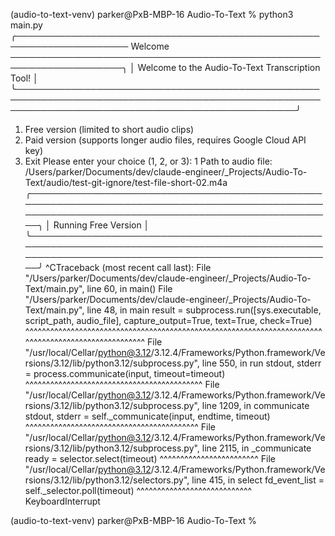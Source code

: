 (audio-to-text-venv) parker@PxB-MBP-16 Audio-To-Text % python3 main.py
╭──────────────────────────────────────────────────────────────────── Welcome ────────────────────────────────────────────────────────────────────╮
│ Welcome to the Audio-To-Text Transcription Tool!                                                                                                │
╰─────────────────────────────────────────────────────────────────────────────────────────────────────────────────────────────────────────────────╯
1. Free version (limited to short audio clips)
2. Paid version (supports longer audio files, requires Google Cloud API key)
3. Exit
Please enter your choice (1, 2, or 3): 1
Path to audio file: /Users/parker/Documents/dev/claude-engineer/_Projects/Audio-To-Text/audio/test-git-ignore/test-file-short-02.m4a 
╭─────────────────────────────────────────────────────────────────────────────────────────────────────────────────────────────────────────────────╮
│ Running Free Version                                                                                                                            │
╰─────────────────────────────────────────────────────────────────────────────────────────────────────────────────────────────────────────────────╯
^CTraceback (most recent call last):
  File "/Users/parker/Documents/dev/claude-engineer/_Projects/Audio-To-Text/main.py", line 60, in <module>
    main()
  File "/Users/parker/Documents/dev/claude-engineer/_Projects/Audio-To-Text/main.py", line 48, in main
    result = subprocess.run([sys.executable, script_path, audio_file], capture_output=True, text=True, check=True)
             ^^^^^^^^^^^^^^^^^^^^^^^^^^^^^^^^^^^^^^^^^^^^^^^^^^^^^^^^^^^^^^^^^^^^^^^^^^^^^^^^^^^^^^^^^^^^^^^^^^^^^
  File "/usr/local/Cellar/python@3.12/3.12.4/Frameworks/Python.framework/Versions/3.12/lib/python3.12/subprocess.py", line 550, in run
    stdout, stderr = process.communicate(input, timeout=timeout)
                     ^^^^^^^^^^^^^^^^^^^^^^^^^^^^^^^^^^^^^^^^^^^
  File "/usr/local/Cellar/python@3.12/3.12.4/Frameworks/Python.framework/Versions/3.12/lib/python3.12/subprocess.py", line 1209, in communicate
    stdout, stderr = self._communicate(input, endtime, timeout)
                     ^^^^^^^^^^^^^^^^^^^^^^^^^^^^^^^^^^^^^^^^^^
  File "/usr/local/Cellar/python@3.12/3.12.4/Frameworks/Python.framework/Versions/3.12/lib/python3.12/subprocess.py", line 2115, in _communicate
    ready = selector.select(timeout)
            ^^^^^^^^^^^^^^^^^^^^^^^^
  File "/usr/local/Cellar/python@3.12/3.12.4/Frameworks/Python.framework/Versions/3.12/lib/python3.12/selectors.py", line 415, in select
    fd_event_list = self._selector.poll(timeout)
                    ^^^^^^^^^^^^^^^^^^^^^^^^^^^^
KeyboardInterrupt

(audio-to-text-venv) parker@PxB-MBP-16 Audio-To-Text % 
